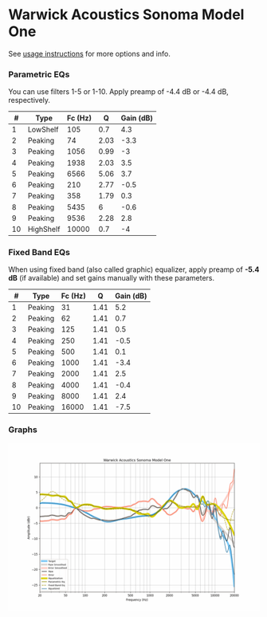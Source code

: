 # Warwick Acoustics Sonoma Model One
See [usage instructions](https://github.com/jaakkopasanen/AutoEq#usage) for more options and info.

### Parametric EQs
You can use filters 1-5 or 1-10. Apply preamp of -4.4 dB or -4.4 dB, respectively.

|   # | Type      |   Fc (Hz) |    Q |   Gain (dB) |
|-----|-----------|-----------|------|-------------|
|   1 | LowShelf  |       105 | 0.7  |         4.3 |
|   2 | Peaking   |        74 | 2.03 |        -3.3 |
|   3 | Peaking   |      1056 | 0.99 |        -3   |
|   4 | Peaking   |      1938 | 2.03 |         3.5 |
|   5 | Peaking   |      6566 | 5.06 |         3.7 |
|   6 | Peaking   |       210 | 2.77 |        -0.5 |
|   7 | Peaking   |       358 | 1.79 |         0.3 |
|   8 | Peaking   |      5435 | 6    |        -0.6 |
|   9 | Peaking   |      9536 | 2.28 |         2.8 |
|  10 | HighShelf |     10000 | 0.7  |        -4   |

### Fixed Band EQs
When using fixed band (also called graphic) equalizer, apply preamp of **-5.4 dB** (if available) and set gains manually with these parameters.

|   # | Type    |   Fc (Hz) |    Q |   Gain (dB) |
|-----|---------|-----------|------|-------------|
|   1 | Peaking |        31 | 1.41 |         5.2 |
|   2 | Peaking |        62 | 1.41 |         0.7 |
|   3 | Peaking |       125 | 1.41 |         0.5 |
|   4 | Peaking |       250 | 1.41 |        -0.5 |
|   5 | Peaking |       500 | 1.41 |         0.1 |
|   6 | Peaking |      1000 | 1.41 |        -3.4 |
|   7 | Peaking |      2000 | 1.41 |         2.5 |
|   8 | Peaking |      4000 | 1.41 |        -0.4 |
|   9 | Peaking |      8000 | 1.41 |         2.4 |
|  10 | Peaking |     16000 | 1.41 |        -7.5 |

### Graphs
![](./Warwick%20Acoustics%20Sonoma%20Model%20One.png)
